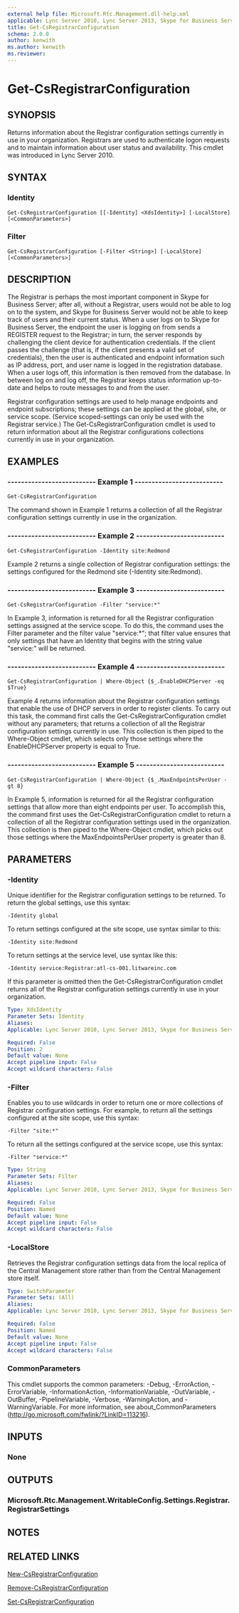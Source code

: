```yaml
---
external help file: Microsoft.Rtc.Management.dll-help.xml
applicable: Lync Server 2010, Lync Server 2013, Skype for Business Server 2015, Skype for Business Server 2019
title: Get-CsRegistrarConfiguration
schema: 2.0.0
author: kenwith
ms.author: kenwith
ms.reviewer:
---
```


# Get-CsRegistrarConfiguration

## SYNOPSIS
Returns information about the Registrar configuration settings currently in use in your organization.
Registrars are used to authenticate logon requests and to maintain information about user status and availability.
This cmdlet was introduced in Lync Server 2010.


## SYNTAX

### Identity
```
Get-CsRegistrarConfiguration [[-Identity] <XdsIdentity>] [-LocalStore] [<CommonParameters>]
```

### Filter
```
Get-CsRegistrarConfiguration [-Filter <String>] [-LocalStore] [<CommonParameters>]
```

## DESCRIPTION
The Registrar is perhaps the most important component in Skype for Business Server; after all, without a Registrar, users would not be able to log on to the system, and Skype for Business Server would not be able to keep track of users and their current status.
When a user logs on to Skype for Business Server, the endpoint the user is logging on from sends a REGISTER request to the Registrar; in turn, the server responds by challenging the client device for authentication credentials.
If the client passes the challenge (that is, if the client presents a valid set of credentials), then the user is authenticated and endpoint information such as IP address, port, and user name is logged in the registration database.
When a user logs off, this information is then removed from the database.
In between log on and log off, the Registrar keeps status information up-to-date and helps to route messages to and from the user.

Registrar configuration settings are used to help manage endpoints and endpoint subscriptions; these settings can be applied at the global, site, or service scope.
(Service scoped-settings can only be used with the Registrar service.) The Get-CsRegistrarConfiguration cmdlet is used to return information about all the Registrar configurations collections currently in use in your organization.


## EXAMPLES

### -------------------------- Example 1 --------------------------
```
Get-CsRegistrarConfiguration
```

The command shown in Example 1 returns a collection of all the Registrar configuration settings currently in use in the organization.

### -------------------------- Example 2 --------------------------
```
Get-CsRegistrarConfiguration -Identity site:Redmond
```

Example 2 returns a single collection of Registrar configuration settings: the settings configured for the Redmond site (-Identity site:Redmond).

### -------------------------- Example 3 --------------------------
```
Get-CsRegistrarConfiguration -Filter "service:*"
```

In Example 3, information is returned for all the Registrar configuration settings assigned at the service scope.
To do this, the command uses the Filter parameter and the filter value "service:*"; that filter value ensures that only settings that have an Identity that begins with the string value "service:" will be returned.

### -------------------------- Example 4 --------------------------
```
Get-CsRegistrarConfiguration | Where-Object {$_.EnableDHCPServer -eq $True}
```

Example 4 returns information about the Registrar configuration settings that enable the use of DHCP servers in order to register clients.
To carry out this task, the command first calls the Get-CsRegistrarConfiguration cmdlet without any parameters; that returns a collection of all the Registrar configuration settings currently in use.
This collection is then piped to the Where-Object cmdlet, which selects only those settings where the EnableDHCPServer property is equal to True.

### -------------------------- Example 5 --------------------------
```
Get-CsRegistrarConfiguration | Where-Object {$_.MaxEndpointsPerUser -gt 8}
```

In Example 5, information is returned for all the Registrar configuration settings that allow more than eight endpoints per user.
To accomplish this, the command first uses the Get-CsRegistrarConfiguration cmdlet to return a collection of all the Registrar configuration settings used in the organization.
This collection is then piped to the Where-Object cmdlet, which picks out those settings where the MaxEndpointsPerUser property is greater than 8.


## PARAMETERS

### -Identity
Unique identifier for the Registrar configuration settings to be returned.
To return the global settings, use this syntax:

`-Identity global`

To return settings configured at the site scope, use syntax similar to this:

`-Identity site:Redmond`

To return settings at the service level, use syntax like this:

`-Identity service:Registrar:atl-cs-001.litwareinc.com`

If this parameter is omitted then the Get-CsRegistrarConfiguration cmdlet returns all of the Registrar configuration settings currently in use in your organization.

```yaml
Type: XdsIdentity
Parameter Sets: Identity
Aliases: 
Applicable: Lync Server 2010, Lync Server 2013, Skype for Business Server 2015, Skype for Business Server 2019

Required: False
Position: 2
Default value: None
Accept pipeline input: False
Accept wildcard characters: False
```

### -Filter
Enables you to use wildcards in order to return one or more collections of Registrar configuration settings.
For example, to return all the settings configured at the site scope, use this syntax:

`-Filter "site:*"`

To return all the settings configured at the service scope, use this syntax:

`-Filter "service:*"`

```yaml
Type: String
Parameter Sets: Filter
Aliases: 
Applicable: Lync Server 2010, Lync Server 2013, Skype for Business Server 2015, Skype for Business Server 2019

Required: False
Position: Named
Default value: None
Accept pipeline input: False
Accept wildcard characters: False
```

### -LocalStore
Retrieves the Registrar configuration settings data from the local replica of the Central Management store rather than from the Central Management store itself.

```yaml
Type: SwitchParameter
Parameter Sets: (All)
Aliases: 
Applicable: Lync Server 2010, Lync Server 2013, Skype for Business Server 2015, Skype for Business Server 2019

Required: False
Position: Named
Default value: None
Accept pipeline input: False
Accept wildcard characters: False
```

### CommonParameters
This cmdlet supports the common parameters: -Debug, -ErrorAction, -ErrorVariable, -InformationAction, -InformationVariable, -OutVariable, -OutBuffer, -PipelineVariable, -Verbose, -WarningAction, and -WarningVariable. For more information, see about_CommonParameters (http://go.microsoft.com/fwlink/?LinkID=113216).

## INPUTS

### None


## OUTPUTS

### Microsoft.Rtc.Management.WritableConfig.Settings.Registrar.RegistrarSettings


## NOTES


## RELATED LINKS

[New-CsRegistrarConfiguration](New-CsRegistrarConfiguration.md)

[Remove-CsRegistrarConfiguration](Remove-CsRegistrarConfiguration.md)

[Set-CsRegistrarConfiguration](Set-CsRegistrarConfiguration.md)

